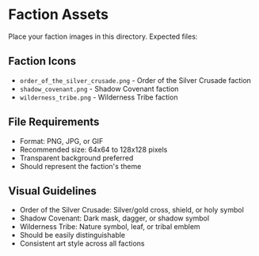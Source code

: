 # Faction Assets

Place your faction images in this directory. Expected files:

## Faction Icons
- `order_of_the_silver_crusade.png` - Order of the Silver Crusade faction
- `shadow_covenant.png` - Shadow Covenant faction
- `wilderness_tribe.png` - Wilderness Tribe faction

## File Requirements
- Format: PNG, JPG, or GIF
- Recommended size: 64x64 to 128x128 pixels
- Transparent background preferred
- Should represent the faction's theme

## Visual Guidelines
- Order of the Silver Crusade: Silver/gold cross, shield, or holy symbol
- Shadow Covenant: Dark mask, dagger, or shadow symbol
- Wilderness Tribe: Nature symbol, leaf, or tribal emblem
- Should be easily distinguishable
- Consistent art style across all factions








